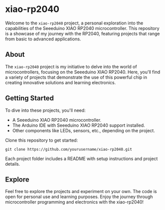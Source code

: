 # xiao-rp2040

Welcome to the `xiao-rp2040` project, a personal exploration into the capabilities of the Seeeduino XIAO RP2040 microcontroller. This repository is a showcase of my journey with the RP2040, featuring projects that range from basic to advanced applications.

## About

The `xiao-rp2040` project is my initiative to delve into the world of microcontrollers, focusing on the Seeeduino XIAO RP2040. Here, you'll find a variety of projects that demonstrate the use of this powerful chip in creating innovative solutions and learning electronics.

## Getting Started

To dive into these projects, you'll need:

- A Seeeduino XIAO RP2040 microcontroller.
- The Arduino IDE with Seeeduino XIAO RP2040 support installed.
- Other components like LEDs, sensors, etc., depending on the project.

Clone this repository to get started:
```
git clone https://github.com/yourusername/xiao-rp2040.git
```
Each project folder includes a README with setup instructions and project details.

## Explore

Feel free to explore the projects and experiment on your own. The code is open for personal use and learning purposes. Enjoy the journey through microcontroller programming and electronics with the xiao-rp2040!